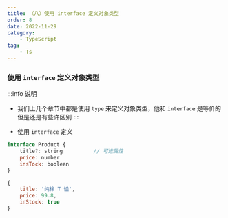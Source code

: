 ```yaml
---
title: （八）使用 interface 定义对象类型
order: 8
date: 2022-11-29
category:
    - TypeScript
tag: 
    - Ts
---
```



### 使用 `interface` 定义对象类型
:::info 说明
- 我们上几个章节中都是使用 `type` 来定义对象类型，他和 `interface` 是等价的但是还是有些许区别
:::

- 使用 `interface` 定义
```js
interface Product {
    title?: string          // 可选属性
    price: number          
    insTock: boolean
}

{
    title: '纯棉 T 恤',
    price: 99.8,
    inStock: true
}
```